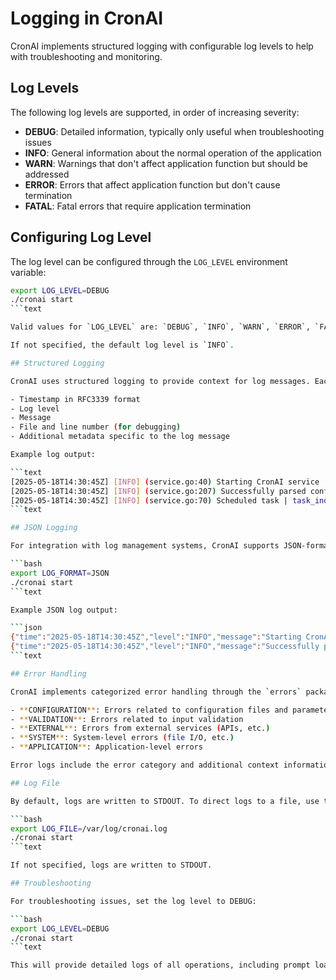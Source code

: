 # Logging in CronAI

CronAI implements structured logging with configurable log levels to help with troubleshooting and monitoring.

## Log Levels

The following log levels are supported, in order of increasing severity:

- **DEBUG**: Detailed information, typically only useful when troubleshooting issues
- **INFO**: General information about the normal operation of the application
- **WARN**: Warnings that don't affect application function but should be addressed
- **ERROR**: Errors that affect application function but don't cause termination
- **FATAL**: Fatal errors that require application termination

## Configuring Log Level

The log level can be configured through the `LOG_LEVEL` environment variable:

```bash
export LOG_LEVEL=DEBUG
./cronai start
```text

Valid values for `LOG_LEVEL` are: `DEBUG`, `INFO`, `WARN`, `ERROR`, `FATAL`.

If not specified, the default log level is `INFO`.

## Structured Logging

CronAI uses structured logging to provide context for log messages. Each log message includes:

- Timestamp in RFC3339 format
- Log level
- Message
- File and line number (for debugging)
- Additional metadata specific to the log message

Example log output:

```text
[2025-05-18T14:30:45Z] [INFO] (service.go:40) Starting CronAI service | config_path=/etc/cronai/cronai.config
[2025-05-18T14:30:45Z] [INFO] (service.go:207) Successfully parsed configuration file | path=/etc/cronai/cronai.config, task_count=3
[2025-05-18T14:30:45Z] [INFO] (service.go:70) Scheduled task | task_index=0, schedule=0 9 * * 1-5, model=claude, prompt=weekly_report, processor=email-team@company.com
```text

## JSON Logging

For integration with log management systems, CronAI supports JSON-formatted logs. To enable JSON logging, set the `LOG_FORMAT` environment variable to `JSON`:

```bash
export LOG_FORMAT=JSON
./cronai start
```text

Example JSON log output:

```json
{"time":"2025-05-18T14:30:45Z","level":"INFO","message":"Starting CronAI service","file":"service.go","line":40,"metadata":{"config_path":"/etc/cronai/cronai.config"}}
{"time":"2025-05-18T14:30:45Z","level":"INFO","message":"Successfully parsed configuration file","file":"service.go","line":207,"metadata":{"path":"/etc/cronai/cronai.config","task_count":3}}
```text

## Error Handling

CronAI implements categorized error handling through the `errors` package. Errors are categorized as:

- **CONFIGURATION**: Errors related to configuration files and parameters
- **VALIDATION**: Errors related to input validation
- **EXTERNAL**: Errors from external services (APIs, etc.)
- **SYSTEM**: System-level errors (file I/O, etc.)
- **APPLICATION**: Application-level errors

Error logs include the error category and additional context information to aid in troubleshooting.

## Log File

By default, logs are written to STDOUT. To direct logs to a file, use the `LOG_FILE` environment variable:

```bash
export LOG_FILE=/var/log/cronai.log
./cronai start
```text

If not specified, logs are written to STDOUT.

## Troubleshooting

For troubleshooting issues, set the log level to DEBUG:

```bash
export LOG_LEVEL=DEBUG
./cronai start
```text

This will provide detailed logs of all operations, including prompt loading, model execution, and response processing.
